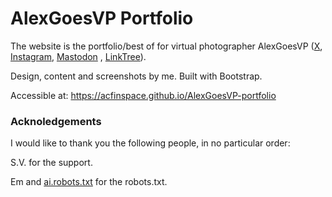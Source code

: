 # AlexGoesVP Portfolio

The website is the portfolio/best of for virtual photographer AlexGoesVP ([X](https://twitter.com/AlexGoesVP), [Instagram](https://www.instagram.com/alexgoesvp/), [Mastodon](https://mastodon.online/@alexgoesvp) , [LinkTree](https://linktr.ee/alexgoesvp)).

Design, content and screenshots by me. Built with Bootstrap.

Accessible at: https://acfinspace.github.io/AlexGoesVP-portfolio


### Acknoledgements

I would like to thank you the following people, in no particular order:

S.V. for the support.

Em and [ai.robots.txt](https://github.com/ai-robots-txt/ai.robots.txt) for the robots.txt.


